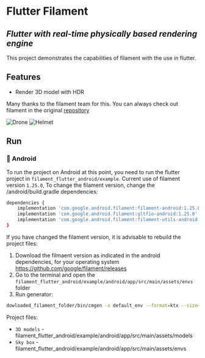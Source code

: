# Flutter Filament
## _Flutter with real-time physically based rendering engine_


This project demonstrates the capabilities of filament with the use in flutter.


## Features

- Render 3D model with HDR

Many thanks to the filament team for this. You can always check out filament in the original [repository]('https://github.com/google/filament')

![Drone](https://github.com/[robotoss]/[filament-flutter]/images/[branch]/drone_screen.png?raw=true)
![Helmet](https://github.com/[robotoss]/[filament-flutter]/images/[branch]/helmet_screen.png?raw=true)

## Run
### 🤖 Android

To run the project on Android at this point, you need to run the flutter project in `filament_flutter_android/example`.
Current use of filament version `1.25.0`, To change the filament version, change the /android/build.gradle dependencies:

```sh
dependencies {
    implementation 'com.google.android.filament:filament-android:1.25.0'
    implementation 'com.google.android.filament:gltfio-android:1.25.0'
    implementation 'com.google.android.filament:filament-utils-android:1.25.0'
}
```
If you have changed the filament version, it is advisable to rebuild the project files:
1) Download the filmaent version as indicated in the android dependencies, for your operating system https://github.com/google/filament/releases
2) Go to the terminal and open the `filament_flutter_android/example/android/app/src/main/assets/envs` folder
3) Run generator:

```sh
dowloaded_filament_folder/bin/cmgen -x default_env --format=ktx --size=256 --extract-blur=0.1 --extract-blur=0.1 lightroom_14b.hdr
```

Project files:
- `3D models` - filament_flutter_android/example/android/app/src/main/assets/models
- `Sky box` - filament_flutter_android/example/android/app/src/main/assets/envs
